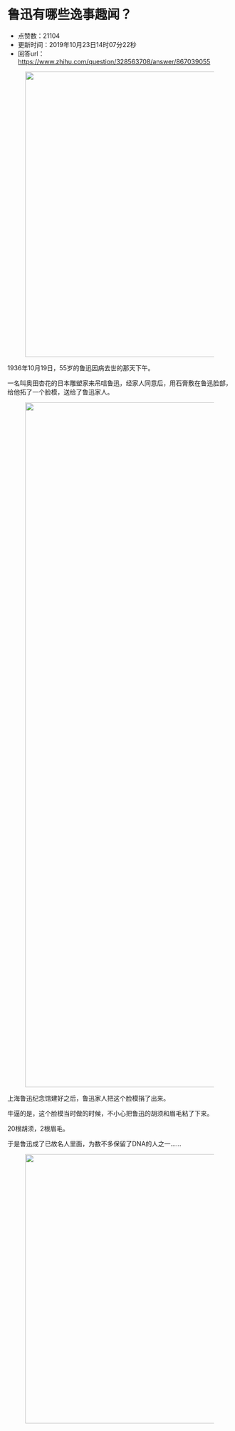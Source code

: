 # 鲁迅有哪些逸事趣闻？
- 点赞数：21104
- 更新时间：2019年10月23日14时07分22秒
- 回答url：https://www.zhihu.com/question/328563708/answer/867039055
<body>
 <p></p>
 <figure data-size="normal">
  <img src="https://pic1.zhimg.com/50/v2-c9dd64774c7518afd6f0825ed6f36818_720w.jpg?source=1940ef5c" data-rawwidth="640" data-rawheight="457" data-size="normal" data-original-token="v2-c9dd64774c7518afd6f0825ed6f36818" data-default-watermark-src="https://pic1.zhimg.com/50/v2-722c3ff3190450005794fe5fdd3a5ff3_720w.jpg?source=1940ef5c" class="origin_image zh-lightbox-thumb" width="640" data-original="https://picx.zhimg.com/v2-c9dd64774c7518afd6f0825ed6f36818_r.jpg?source=1940ef5c">
 </figure>
 <p data-pid="33Th-fiQ">1936年10月19日，55岁的鲁迅因病去世的那天下午。</p>
 <p data-pid="tP4fmK0J">一名叫奥田杏花的日本雕塑家来吊唁鲁迅，经家人同意后，用石膏敷在鲁迅脸部，给他拓了一个脸模，送给了鲁迅家人。</p>
 <figure data-size="normal">
  <img src="https://picx.zhimg.com/50/v2-20b91f12aa5b2bbd81f97bad28e3fd4a_720w.jpg?source=1940ef5c" data-rawwidth="1536" data-rawheight="2048" data-size="normal" data-original-token="v2-20b91f12aa5b2bbd81f97bad28e3fd4a" data-default-watermark-src="https://picx.zhimg.com/50/v2-3ff30fe00f57efba8ad75202883cfccb_720w.jpg?source=1940ef5c" class="origin_image zh-lightbox-thumb" width="1536" data-original="https://picx.zhimg.com/v2-20b91f12aa5b2bbd81f97bad28e3fd4a_r.jpg?source=1940ef5c">
 </figure>
 <p data-pid="0Yyi0qal">上海鲁迅纪念馆建好之后，鲁迅家人把这个脸模捐了出来。</p>
 <p data-pid="C8-G70Et">牛逼的是，这个脸模当时做的时候，不小心把鲁迅的胡须和眉毛粘了下来。</p>
 <p data-pid="OLpgUd6N">20根胡须，2根眉毛。</p>
 <p data-pid="deAvT6XG">于是鲁迅成了已故名人里面，为数不多保留了DNA的人之一……</p>
 <figure data-size="normal">
  <img src="https://picx.zhimg.com/50/v2-12d0f0090618f2075fe5413b16af1e9c_720w.jpg?source=1940ef5c" data-rawwidth="604" data-rawheight="410" data-size="normal" data-original-token="v2-12d0f0090618f2075fe5413b16af1e9c" data-default-watermark-src="https://pic1.zhimg.com/50/v2-3fa023c3df1c4c62cc891b1cec90332c_720w.jpg?source=1940ef5c" class="origin_image zh-lightbox-thumb" width="604" data-original="https://picx.zhimg.com/v2-12d0f0090618f2075fe5413b16af1e9c_r.jpg?source=1940ef5c">
 </figure>
 <p></p>
</body>